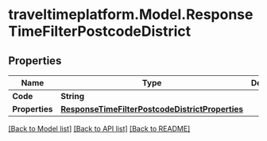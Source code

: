 # traveltimeplatform.Model.ResponseTimeFilterPostcodeDistrict
## Properties

Name | Type | Description | Notes
------------ | ------------- | ------------- | -------------
**Code** | **String** |  | 
**Properties** | [**ResponseTimeFilterPostcodeDistrictProperties**](ResponseTimeFilterPostcodeDistrictProperties.md) |  | 

[[Back to Model list]](../README.md#documentation-for-models) [[Back to API list]](../README.md#documentation-for-api-endpoints) [[Back to README]](../README.md)

